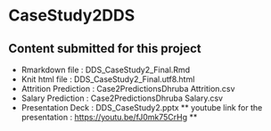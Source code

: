 # CaseStudy2DDS
## Content submitted for this project 
- Rmarkdown file : DDS_CaseStudy2_Final.Rmd
- Knit html file : DDS_CaseStudy2_Final.utf8.html
- Attrition Prediction : Case2PredictionsDhruba Attrition.csv
- Salary Prediction : Case2PredictionsDhruba Salary.csv
- Presentation Deck : DDS_CaseStudy2.pptx
** youtube link for the presentation : https://youtu.be/fJ0mk75CrHg **


  
